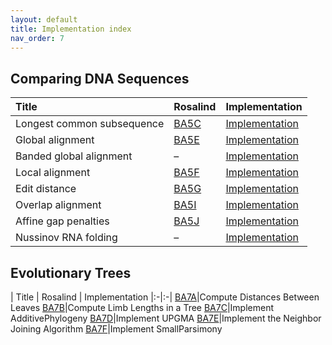 ```yaml
---
layout: default
title: Implementation index
nav_order: 7
---
```


## Comparing DNA Sequences
| Title | Rosalind | Implementation |
|:------|:---------|:-------------- |
Longest common subsequence | [BA5C](http://rosalind.info/problems/ba5c/)| [Implementation](https://github.com/kamilest/cst-ii-bioinformatics/blob/master/problems/BA5C/ba5c.py) |
Global alignment | [BA5E](http://rosalind.info/problems/ba5e/)|[Implementation](https://github.com/kamilest/cst-ii-bioinformatics/blob/master/problems/BA5E/ba5e.py) |
Banded global alignment | – | [Implementation](https://github.com/kamilest/cst-ii-bioinformatics/blob/master/problems/BA5E/ba5e_banded.py) |
Local alignment | [BA5F](http://rosalind.info/problems/ba5f/)| [Implementation](https://github.com/kamilest/cst-ii-bioinformatics/blob/master/problems/BA5F/ba5f.py) |
Edit distance | [BA5G](http://rosalind.info/problems/ba5g/)| [Implementation](https://github.com/kamilest/cst-ii-bioinformatics/blob/master/problems/BA5G/ba5g.py) |
Overlap alignment | [BA5I](http://rosalind.info/problems/ba5i/)| [Implementation](https://github.com/kamilest/cst-ii-bioinformatics/blob/master/problems/BA5I/ba5i.py) |
Affine gap penalties | [BA5J](http://rosalind.info/problems/ba5j/)| [Implementation](https://github.com/kamilest/cst-ii-bioinformatics/blob/master/problems/BA5J/ba5j.py) |
Nussinov RNA folding | – | [Implementation](https://github.com/kamilest/cst-ii-bioinformatics/blob/master/problems/nussinov/nussinov.py) |


## Evolutionary Trees
| Title | Rosalind | Implementation
|:-|:-|
[BA7A](http://rosalind.info/problems/ba7a/)|Compute Distances Between Leaves
[BA7B](http://rosalind.info/problems/ba7b/)|Compute Limb Lengths in a Tree
[BA7C](http://rosalind.info/problems/ba7c/)|Implement AdditivePhylogeny 
[BA7D](http://rosalind.info/problems/ba7d/)|Implement UPGMA
[BA7E](http://rosalind.info/problems/ba7e/)|Implement the Neighbor Joining Algorithm
[BA7F](http://rosalind.info/problems/ba7f/)|Implement SmallParsimony